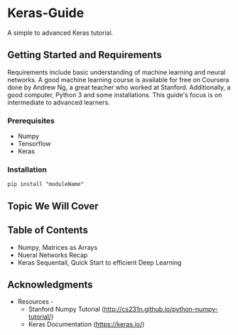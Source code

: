 # Keras-Guide
A simple to advanced Keras tutorial. 
## Getting Started and Requirements  
Requirements include basic understanding of machine learning and neural networks. A good machine learning course is available for free on Coursera done by Andrew Ng, a great teacher who worked at Stanford. Additionally, a good computer, Python 3 and some installations. This guide's focus is on intermediate to advanced learners. 
### Prerequisites
* Numpy
* Tensorflow
* Keras

### Installation 

    pip install "moduleName"

## Topic We Will Cover

## Table of Contents 
* Numpy, Matrices as Arrays 
* Nueral Networks Recap
* Keras Sequentail, Quick Start to efficient Deep Learning


## Acknowledgments
* Resources - 
    * Stanford Numpy Tutorial (http://cs231n.github.io/python-numpy-tutorial/)
    * Keras Documentation (https://keras.io/)
    
